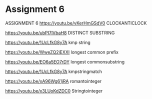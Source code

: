 # Assignment 6 

ASSIGNMENT 6
https://youtu.be/vKerHmGSdV0 CLOCKANTICLOCK

https://youtu.be/ubPI7lVbaH8 DISTINCT SUBSTRING

https://youtu.be/1UcLfkG8y7A kmp string

https://youtu.be/WweZQ2iEXXI longest common prefix

https://youtu.be/EO6a5EO7rDY  longest commonsubstring

https://youtu.be/1UcLfkG8y7A kmpstringmatch

https://youtu.be/xA96Wg61jRA romantointeger

https://youtu.be/x3LUoKdZDC0 Stringtointeger
